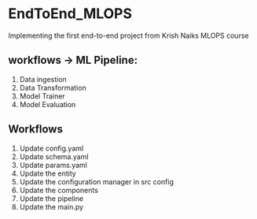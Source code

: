 # EndToEnd_MLOPS

Implementing the first end-to-end project from Krish Naiks MLOPS course

## workflows -> ML Pipeline:
1. Data ingestion
2. Data Transformation
3. Model Trainer
4. Model Evaluation

## Workflows

1. Update config.yaml
2. Update schema.yaml
3. Update params.yaml
4. Update the entity
5. Update the configuration manager in src config
6. Update the components
7. Update the pipeline 
8. Update the main.py